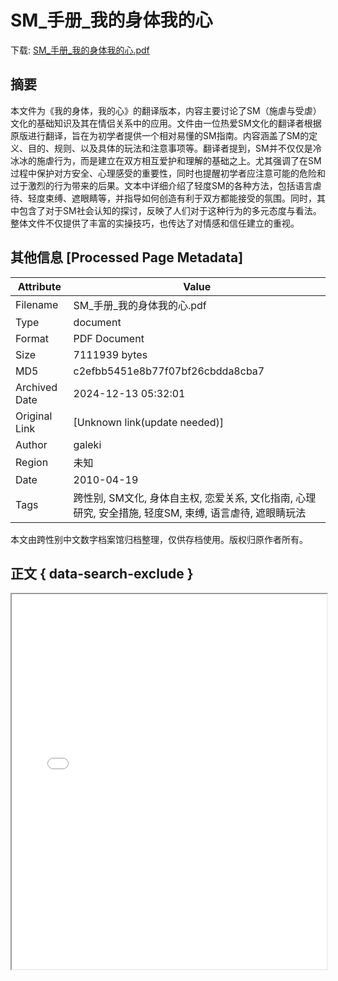 # SM_手册_我的身体我的心

<!-- tcd_download_link -->
下载: <a href="SM_手册_我的身体我的心.pdf" download>SM_手册_我的身体我的心.pdf</a>
<!-- tcd_download_link_end -->

## 摘要

<!-- tcd_abstract -->
本文件为《我的身体，我的心》的翻译版本，内容主要讨论了SM（施虐与受虐）文化的基础知识及其在情侣关系中的应用。文件由一位热爱SM文化的翻译者根据原版进行翻译，旨在为初学者提供一个相对易懂的SM指南。内容涵盖了SM的定义、目的、规则、以及具体的玩法和注意事项等。翻译者提到，SM并不仅仅是冷冰冰的施虐行为，而是建立在双方相互爱护和理解的基础之上。尤其强调了在SM过程中保护对方安全、心理感受的重要性，同时也提醒初学者应注意可能的危险和过于激烈的行为带来的后果。文本中详细介绍了轻度SM的各种方法，包括语言虐待、轻度束缚、遮眼睛等，并指导如何创造有利于双方都能接受的氛围。同时，其中包含了对于SM社会认知的探讨，反映了人们对于这种行为的多元态度与看法。整体文件不仅提供了丰富的实操技巧，也传达了对情感和信任建立的重视。

<!-- tcd_abstract_end -->

## 其他信息 [Processed Page Metadata]

| Attribute       | Value                                  |
|-----------------|----------------------------------------|
| Filename        | SM_手册_我的身体我的心.pdf                             |
| Type            | document                                 |
| Format          | PDF Document                               |
| Size            | 7111939 bytes                           |
| MD5             | c2efbb5451e8b77f07bf26cbdda8cba7                                  |
| Archived Date   | 2024-12-13 05:32:01                             |
| Original Link   | [Unknown link(update needed)]                         |
| Author          | galeki                               |
| Region          | 未知                               |
| Date            | 2010-04-19                                 |
| Tags            | 跨性别, SM文化, 身体自主权, 恋爱关系, 文化指南, 心理研究, 安全措施, 轻度SM, 束缚, 语言虐待, 遮眼睛玩法                                 |

本文由跨性别中文数字档案馆归档整理，仅供存档使用。版权归原作者所有。


## 正文 { data-search-exclude }

<!-- tcd_main_text -->
<iframe src="../SM_手册_我的身体我的心.pdf" width="100%" height="600px">
    <p>无法显示PDF，请下载查看。</p>
</iframe>
<!-- tcd_main_text_end -->

